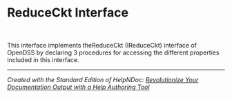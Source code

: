 # ReduceCkt Interface

&nbsp;

This interface implements theReduceCkt (IReduceCkt) interface of OpenDSS by declaring 3 procedures for accessing the different properties included in this interface.


***
_Created with the Standard Edition of HelpNDoc: [Revolutionize Your Documentation Output with a Help Authoring Tool](<https://www.helpauthoringsoftware.com>)_

